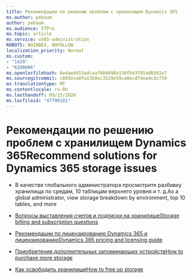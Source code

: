 ```yaml
---
title: Рекомендации по решению проблем с хранилищем Dynamics 365
ms.author: pebaum
author: pebaum
ms.audience: ITPro
ms.topic: article
ms.service: o365-administration
ROBOTS: NOINDEX, NOFOLLOW
localization_priority: Normal
ms.custom:
- "1429"
- "6200006"
ms.openlocfilehash: 6e4aedd13adcaaf80dd98a130fb43f85a0b581e7
ms.sourcegitcommit: c6692ce0fa1358ec3529e59ca0ecdfdea4cdc759
ms.translationtype: MT
ms.contentlocale: ru-RU
ms.lasthandoff: 09/15/2020
ms.locfileid: "47799181"
---
```

# <a name="recommend-solutions-for-dynamics-365-storage-issues"></a><span data-ttu-id="e0ac7-102">Рекомендации по решению проблем с хранилищем Dynamics 365</span><span class="sxs-lookup"><span data-stu-id="e0ac7-102">Recommend solutions for Dynamics 365 storage issues</span></span>

* <span data-ttu-id="e0ac7-103">В качестве глобального администратора просмотрите разбивку хранилища по средам, 10 таблицам верхнего уровня и т. д.</span><span class="sxs-lookup"><span data-stu-id="e0ac7-103">As a global administrator, view storage breakdown by environment, top 10 tables, and more</span></span>

* [<span data-ttu-id="e0ac7-104">Вопросы выставления счетов и подписки на хранилище</span><span class="sxs-lookup"><span data-stu-id="e0ac7-104">Storage billing and subscription questions</span></span>](https://docs.microsoft.com/dynamics365/customer-engagement/admin/contact-information-microsoft-dynamics-365-online-billing-support)

* [<span data-ttu-id="e0ac7-105">Рекомендации по лицензированию Dynamics 365 и лицензированию</span><span class="sxs-lookup"><span data-stu-id="e0ac7-105">Dynamics 365 pricing and licensing guide</span></span>](https://dynamics.microsoft.com/pricing/)

* [<span data-ttu-id="e0ac7-106">Приобретение дополнительных запоминающих устройств</span><span class="sxs-lookup"><span data-stu-id="e0ac7-106">How to purchase more storage</span></span>](https://docs.microsoft.com/dynamics365/customer-engagement/admin/manage-storage#add-storage-to-dynamics-365-online)

* [<span data-ttu-id="e0ac7-107">Как освободить хранилище</span><span class="sxs-lookup"><span data-stu-id="e0ac7-107">How to free up storage</span></span>](https://docs.microsoft.com/dynamics365/customer-engagement/admin/free-storage-space)
